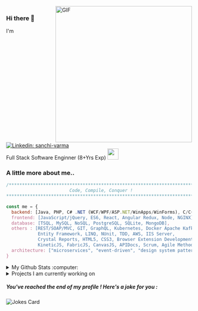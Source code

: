 <!--
**cosmoloc/cosmoloc** is a ✨ _special_ ✨ repository because its `README.md` (this file) appears on your GitHub profile.

Here are some ideas to get you started:

- 🔭 I’m currently working on ...
- 🌱 I’m currently learning ...
- 👯 I’m looking to collaborate on ...
- 🤔 I’m looking for help with ...
- 💬 Ask me about ...
- 📫 How to reach me: ...
- 😄 Pronouns: ...
- ⚡ Fun fact: ...
-->
<img align="right" alt="GIF"  width="370px" src="https://miro.medium.com/max/1600/0*K2WLMTExLyida7OR.gif" />

### Hi there 👋
I'm  [![Linkedin: sanchi-varma](https://img.shields.io/badge/-Sanchi_Varma-blue?style=flat-square&logo=Linkedin&logoColor=white&link=https://www.linkedin.com/in/sanchi-varma/)](https://www.linkedin.com/in/sanchi-varma/) 
<br>
Full Stack Software Enginner (8+Yrs Exp) <img src="https://images.emojiterra.com/twitter/v13.0/512px/1f469-1f3fb-1f4bb.png" width="30"> 

### A little more about me.. 

```javascript
/******************************************************************************
                        Code, Compile, Conquer ! 
*******************************************************************************/

const me = {
  backend: [Java, PHP, C# .NET (WCF/WPF/ASP.NET/WinApps/WinForms), C/C++/VC++, Python],
  frontend: [JavaScript/jQuery, ES6, React, Angular Redux, Node, NGINX],
  database: [TSQL, MySQL, NoSQL, PostgreSQL, SQLite, MongoDB],
  others : [REST/SOAP/MVC, GIT, GraphQL, Kubernetes, Docker Apache Kafka, Docker, Apollo Cache, Subversion (SVN), PHPUnit, NUnit, Jest,
            Entity Framework, LINQ, NUnit, TDD, AWS, IIS Server,
            Crystal Reports, HTML5, CSS3, Browser Extension Development,
            KineticJS, FabricJS, CanvasJS, APIDocs, Scrum, Agile Methodology], 
  architecture: ["microservices", "event-driven", "design system pattern", 'TDD'],
}
```

<details>
  
<summary>My Github Stats :computer:</summary>
  

[![Readme Card](https://github-readme-stats.vercel.app/api?username=cosmoloc&theme=dark)](https://github.com/anuraghazra/github-readme-stats)
<!--a href="https://github-readme-stats.vercel.app/api?username=cosmoloc&include_all_commits=true&count_private=true&show_icons=true&line_height=20&title_color=7A7ADB&icon_color=2234AE&text_color=D3D3D3&bg_color=0,000000,130F40">
  <img align="center" src="https://github-readme-stats.vercel.app/api?username=cosmoloc&include_all_commits=true&count_private=true&show_icons=true&line_height=20&title_color=7A7ADB&icon_color=2234AE&text_color=D3D3D3&bg_color=0,000000,130F40" alt="My Github Stats"/>
</a -->

[![Top Langs](https://github-readme-stats.vercel.app/api/top-langs/?username=cosmoloc&theme=dark)](https://github.com/cosmoloc/github-readme-stats)
<!--a href="https://github-readme-stats.vercel.app/api/top-langs/?username=cosmoloc&include_all_commits=true&count_private=true&show_icons=true&line_height=20&title_color=7A7ADB&icon_color=2234AE&text_color=D3D3D3&bg_color=0,000000,130F40">
  <img align="center" src="https://github-readme-stats.vercel.app/api/top-langs/?username=cosmoloc&include_all_commits=true&count_private=true&show_icons=true&line_height=20&title_color=7A7ADB&icon_color=2234AE&text_color=D3D3D3&bg_color=0,000000,130F40" />
</a-->

[![Contributions](https://github-readme-streak-stats.herokuapp.com/?user=cosmoloc&count_private=true&theme=dark)](https://github-readme-streak-stats.herokuapp.com/?user=cosmoloc&count_private=true&theme=dark)

<!-- a href="https://github.com/cosmoloc?tab=repositories">  
  <img align="center" src="https://github-readme-streak-stats.herokuapp.com/?user=cosmoloc&count_private=true&theme=dark" alt="cosmoloc" />
</a -->

![Profile Views](https://komarev.com/ghpvc/?username=cosmoloc)
  ----
</details>


<details>
<summary>
  Projects I am currently working on
</summary>

<br />
<!-- [![ReadMe Card](https://github-readme-stats.vercel.app/api/pin/?username=cosmoloc&repo=TEST-Repo)](https://github.com/cosmoloc/TEstJava) -->
<br />
</details>

##### You've reached the end of my profile ! Here's a joke for you :
<img src="https://readme-jokes.vercel.app/api" alt="Jokes Card" />

